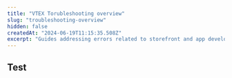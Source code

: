 ```yaml
---
title: "VTEX Torubleshooting overview"
slug: "troubleshooting-overview"
hidden: false
createdAt: "2024-06-19T11:15:35.508Z"
excerpt: "Guides addressing errors related to storefront and app development"
---
```


## Test